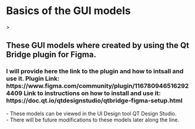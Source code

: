 <h1> Basics of the GUI models </h1>>
<h2> These GUI models where created by using the Qt Bridge plugin for Figma. </h2>
<h3> I will provide here the link to the plugin and how to intsall and use it. Plugin Link: https://www.figma.com/community/plugin/1167809465162924409 Link to instructions on how to install and use it: https://doc.qt.io/qtdesignstudio/qtbridge-figma-setup.html
 </h3>
- These models can be viewed in the UI Design tool QT Design Studio. 
<br/>- There will be future modifications to these models later along the line.
